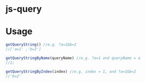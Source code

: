 # js-query

# Usage
```javascript
getQueryString() //e.g. ?a=1&b=2
//['a=1' ,'b=2']
```

```javascript
getQueryStringByName(queryName) //e.g. ?a=1 and queryName = a
//1;
```

```javascript
getQueryStringByIndex(index) //e.g. index = 1, and ?a=1&b=2 
//'b=2'
```

